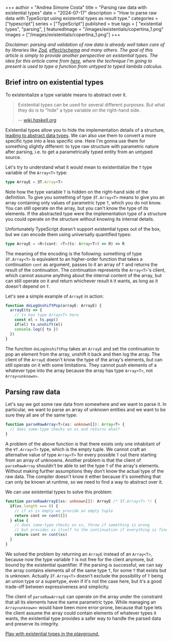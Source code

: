 +++
author = "Andrea Simone Costa"
title = "Parsing raw data with existential types"
date = "2024-07-17"
description = "How to parse raw data with TypeScript using existential types as result type."
categories = ["typescript"]
series = ["TypeScript"]
published = true
tags = [
    "existential types",
    "parsing",
]
featuredImage = "/images/existentials/copertina_1.png"
images = ["/images/existentials/copertina_1.png"]
+++

_Disclaimer: parsing and validation of raw data is already well taken care of by libraries like [Zod](https://zod.dev/), [effect/schema](https://github.com/Effect-TS/effect/tree/main/packages/schema) and many others. The goal of this article is simply to provide another perspective on existential types. The idea for this article came from [here](https://www.cs.ox.ac.uk/projects/gip/school/tc.hs), where the technique I'm going to present is used to type a function from untyped to typed lambda calculus._

## Brief intro on existential types

To existentialize a type variable means to abstract over it.

> Existential types can be used for several different purposes. But what they do is to "hide" a type variable on the right-hand side.
>
> -- <cite>[wiki.haskell.org](https://wiki.haskell.org/Existential_type)</cite>

Existential types allow you to hide the implementation details of a structure, [leading to abstract data types](https://homepages.inf.ed.ac.uk/gdp/publications/Abstract_existential.pdf). We can also use them to convert a more specific type into a less specific one. Here I'm gonna use them for something slightly different: to type raw structure with parametric nature after parsing, i.e. to get a parametrically typed entity from an untyped source.

Let's try to understand what it would mean to existentialize the `T` type variable of the `Array<T>` type:

```typescript
type ArrayE = ∃T.Array<T>
```

Note how the type variable `T` is hidden on the right-hand side of the definition. To give you something of type `∃T.Array<T>` means to give you an array containing only values of parametric type `T`, which you do not know. You can still operate on the array, but you can't know the type of its elements. If the abstracted type were the implementation type of a structure you could operate on the structure without knowing its internal details.

Unfortunately TypeScript doesn't support existential types out of the box, but we can encode them using universally quantified types:

```typescript
type ArrayE = <R>(cont: <T>(ts: Array<T>) => R) => R
```

The meaning of the encoding is the following: something of type `∃T.Array<T>` is equivalent to an higher-order function that takes a continuation `cont` as argument, passes to it an array of `T` and returns the result of the continuation. The continuation represents the `Array<T>`'s client, which cannot assume anything about the internal content of the array, but can still operate on it and return whichever result `R` it wants, as long as it doesn't depend on `T`.

Let's see a simple example of `ArrayE` in action:

```typescript
function doLogUnshiftPop(arrayE: ArrayE) {
  arrayE(ts => {
    // ts has type Array<T> here
    const el = ts.pop()
    if(el) ts.unshift(el)
    console.log({ ts })
  })
}
```

The function `doLogUnshiftPop` takes an `ArrayE` and set the continuation to pop an element from the array, unshift it back and then log the array. The client of the `ArrayE` doesn't know the type of the array's elements, but can still operate on it with some limitations. They cannot push elements of a whatever type into the array because the array has type `Array<T>`, not `Array<unknown>`.

## Parsing raw data

Let's say we got some raw data from somewhere and we want to parse it. In particular, we want to parse an array of unknown entities and we want to be sure they all are of the same type:

```typescript
function parseRawArray<T>(xs: unknown[]): Array<T> {
  // does same-type checks on xs and returns what?
}
```

A problem of the above function is that there exists only one inhabitant of the `∀T.Array<T>` type, which is the empty tuple. We cannot craft an alternative value of type `Array<T>` for every possible `T` out there starting from an array of unknowns. Another problem is that the client of `parseRawArray` shouldn't be able to set the type `T` of the array's elements. Without making further assumptions they don't know the actual type of the raw data. The compiler doesn't know it either because it's something that can only be known at runtime, so we need to find a way to abstract over it.

We can use existential types to solve this problem:

```typescript
function parseRawArrayE(xs: unknown[]): ArrayE /* ∃T.Array<T> */ {
  if(xs.length === 0) {
    // if xs is empty we provide an empty tuple
    return cont => cont([])
  } else {
    // does same-type checks on xs, throw if something is wrong
    // but provides xs itself to the continuation if everything is fine
    return cont => cont(xs)
  }
}
```

We solved the problem by returning an `ArrayE` instead of an `Array<T>`, because now the type variable `T` is not free for the client anymore, but bound by the existential quantifier. If the parsing is successful, we can say the array contains elements all of the same type `T`, for some `T` that exists but is unknown. Actually `∃T.Array<T>` doesn't exclude the possibility of `T` being an union type or a supertype, even if it's not the case here, but it's a good trade-off between expressiveness and simplicity.

The client of `parseRawArrayE` can operate on the array under the constraint that all its elements have the same parametric type. While managing an `Array<unknown>` would have been more error-prone, because that type lets the client assume the array could contain elements of whatever types it wants, the existential type provides a safer way to handle the parsed data and preserve its integrity.

[Play with existential types in the playground.](https://www.typescriptlang.org/play/?target=7&jsx=0&install-plugin=playground-ts-scanner#code/PTAEBcE8AcFNQIICckENIFFQF5SGAiAFQDpEV0AeAgPgCgo5S1MdRyAlKgCgGMB7AO3AAuVtU7gAziORNKVAJQ4qoNouzK2NGiFABXcAEsANgaigAZrv7dDAiL1DcAFrG4BrUAfMQA7g4BSAMqgvABGAFaukqBOqABu8OAuoBKoALaJMLA0lta2-J4SAPIRGACOuqhGBLycEry6SNywImGRNgA0oAAmsBLCIRFRigDeNKCe3pwl7eBEAOaw4AAKSLzg61lF5nUNTbCKAITYuDNRC0ur65tw25y9-fKj4xOgSEuNBeZVErAA3C8AL5aCY6RbgUBVIygTi8Hz8RTQNZwJBmfjpPqQ-jdFKQNKhXhGCQhbwEpKDWYSF58fj9FJ7ZpXaDE3BsWDmIznOH8ADSsEgEl2jWa8mpAjpDxWyJZKnZnJsRG5fIF9z64FFLx0zlcHi8oDJTgpUWJsQSEGSqQyoH4unxsCQJNASN4KMMfReeqF+yZEiInP483Jx1wkp9ftgAaSz1ebw+SC+P3+QJBoC1bh1k0hRmhztdBkxqGx5tgBgdD24SAM0A2SGJqHexZSGJe5l4Ds4nIhucd9WFsB90deNLpvf2ABE+twWGcFeCivCmfaoBOJBWqzWvc0urn5ACY8OIZKV1PTkNZ0t5-xF6jIMfK9W26r+tvkbuU6CwEkDMTu9-QGlvwkAwA08ApJS6ep6T7Qoei8cx7QjCEkkLTxwBeCYvE4Q4j0nQcY3ecBPgsRN0NAYFSMw0jXnoWBeG8UdmmPQ4iDiKpdHgE5cAAIjaKIuNAAAyASqImGi6J6NVjxYtiOJOUAeLPcB+KEkSoPHSdmNYox2NAYNrV0bNBOEmNXhw1dpO0+A9JtQyVJM3TvxmcpKmqWoGNgJiLPYrozO4LyDlIvDXgIojviJbIY3ImNKPsiAsnE9zPK0nTOPk3IbAMARlOM+yxO8Xz-JwOSuPS-JstUrUXHcLFICdZEl3zYlxNKzLaREw5HNKCoqhqTcPI0-yfMkyd-NFGMgomEL42I8LSKi14dCqd5UG6WrtXcWAcT1JJ+X1dZDXreAWvFEIHV4mwqRjHR9vtHxv0SFxarSXQ6VNB74EteAkQMADDDNGjQAonY8rUxiBuSqy5JB3zNJksaTLGeypoTWbIvfTNOFU0H+tXZiaXMAx5kaVBQk5XS5IK-HCeJ0n4AAHzprHEoGiNbXtEmyb0grWYyNBadABmmYZHHuGYnxK3ADnIZDYbzPF0wpYFxnYtTMBwheiF1t1bwfBcApUFAcFwHtGFfnAY2kEUP87HcrGdFMGC7ElexeC6QscTiAxmgSWtUCxvrPPBIrcCsXoCf4Tajjkp9wCkoPUtD9lgMjpX-eZ3GiDN4O9GxJOI+6KPcBjqSs4T3Pw8jwLQERkzkZm3491eYEJmbwGP2xn0sRxUNpRieJ3qbK1-UDJwOk1MBIJ7l1iW4QsAHIITe-82y++rUUalM6-AJB2IBcidGgetfixSEyFq93HCqtxiT1UxiVgTkMkEOsG3EnbB8yOAcisDK7EP2tYBsFQD4GQ6BOAAA8pA5zcPwbkABtAAuvIaQZ8sA10wpA8MkYnDPFIgeewbIBigOYLgGkEJ1COAEOACBEh4YTCBjQogsAfaQAgUoUA4Ds42SME8auIlKoZlbA6b6v0DBmm4aACGl1a5xgKBsQhc1SKkR0IhSsfQ55xTgHRaREx8HgEgSwTBaRUDQDYRQkG4CNTRR2CJfRvpmH2lYfo9hzi9IKVmNlCAnC3HHX4FxOhoAJqq0voItsdUfqmDEfAWB-AAC0EipEiXwQTWs4AAD6zjcAWIkHAgADAgkSmE7FMJYeITh5jylyRSf0DJligmTVkQQpYIlW4t1AA-Y+NcrpgC1hYMJ51ogX18To14MVYqYPeN0XQzROCcGgOAro3BLHsPmUZQoTluquTmZw1ATVFKLJ2Xs2YigAD8jhOEiG4QEiY9TYyEWmvI5p9lWlkXRkkNYPhrSwE+RgFAj4SoNCLN0OCCFBDtMEGoiQ-igTtPCnw-CjSyHsLIZwRB8NgTkW0GAF6qBFhaHwf-X43RiFYFwISwBwDiGopeCMa0GIRBcQQNiZaXE3aLBEAAJgAIxkTHhMWl6IMgMqZeiVlkJ2WgA5QAZl5TSulQr5IABlpmoDFbilooApUAFZZVIPxeKLsR9Noko5SwclQCQFn1RVyroHKuhSr1d-PIrUei8EVbweYABVWkTgvArBdJwesTAMAoODYOIN6AMDiBZMoLpwSJgAD0Tl4INbClgkgiDQADQEzCD9FAZqsBIX15hqF5vRsOQksA-Qes4LS6IgJ0WinIt0N1HrvVFr9csAN5LiWoNFC291XqfWdu7Ua3twaOWiiAA)
